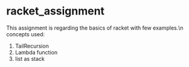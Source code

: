 # racket_assignment
This assignment is regarding the basics of racket with few examples.\n
concepts used:
1. TailRecursion
2. Lambda function
3. list as stack
